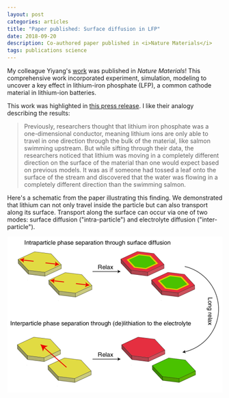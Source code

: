 ```yaml
---
layout: post
categories: articles
title: "Paper published: Surface diffusion in LFP"
date: 2018-09-20
description: Co-authored paper published in <i>Nature Materials</i>
tags: publications science
---
```


My colleague Yiyang's [work](https://dx.doi.org/10.1038/s41563-018-0168-4)
was published in *Nature Materials*!
This comprehensive work incorporated experiment, simulation, modeling to
uncover a key effect in lithium-iron phosphate (LFP), a common cathode material
in lithium-ion batteries.

This work was highlighted in [this press release](https://www6.slac.stanford.edu/news/2018-09-17-x-rays-uncover-hidden-property-leads-failure-lithium-ion-battery-material.aspx). I like their analogy describing the results:

>Previously, researchers thought that lithium iron phosphate was a one-dimensional conductor, meaning lithium ions are only able to travel in one direction through the bulk of the material, like salmon swimming upstream.
>But while sifting through their data, the researchers noticed that lithium was moving in a completely different direction on the surface of the material than one would expect based on previous models. It was as if someone had tossed a leaf onto the surface of the stream and discovered that the water was flowing in a completely different direction than the swimming salmon.

Here's a schematic from the paper illustrating this finding.
We demonstrated that lithium can not only travel inside the particle
but can also transport along its surface.
Transport along the surface can occur via one of two modes:
surface diffusion ("intra-particle") and electrolyte diffusion ("inter-particle").

<p>
<img src="/img/surf_diff.png" style="display:block; margin-left: auto; margin-right: auto;">
</p>
